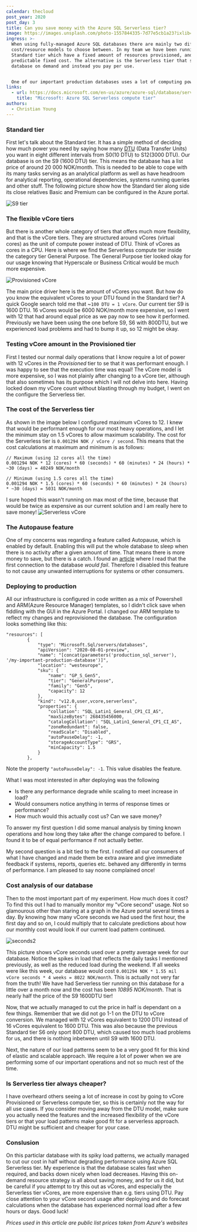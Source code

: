 ```yaml
---
calendar: thecloud
post_year: 2020
post_day: 3
title: Can you save money with the Azure SQL Serverless tier?
image: https://images.unsplash.com/photo-1557844335-7d77e5cb1a23?ixlib=rb-1.2.1&ixid=MXwxMjA3fDB8MHxwaG90by1wYWdlfHx8fGVufDB8fHw%3D&auto=format&fit=crop&w=1950&q=80
ingress: >-
  When using fully-managed Azure SQL databases there are mainly two different
  cost/resource models to choose between. In my team we have been running the
  Standard tier which have a fixed amount of resources provisioned, and thus a
  predictable fixed cost. The alternative is the Serverless tier that scales the
  database on demand and instead you pay per use.


  One of our important production databases uses a lot of computing power while performing various tasks once every morning, and then smaller sporadical load the rest of the day and night. A good fit for the Serverless tier? Could we achieve the same performance at reduced cost? Read on and I will let you in on what I figured out!
links:
  - url: https://docs.microsoft.com/en-us/azure/azure-sql/database/serverless-tier-overview
    title: "Microsoft: Azure SQL Serverless compute tier"
authors:
  - Christian Young
---
```

### Standard tier
First let's talk about the Standard tier. It has a simple method of deciding how much power you need by saying how many [DTU](https://docs.microsoft.com/en-us/azure/azure-sql/database/service-tiers-dtu) (Data Transfer Units) you want in eight different intervals from S0(10 DTU) to S12(3000 DTU). Our database is on the S9 (1600 DTU) tier. This means the database has a list price of around 20 000 NOK/month. This is needed to be able to cope with its many tasks serving as an analytical platform as well as have headroom for analytical reporting, operational dependencies, systems running queries and other stuff. The following picture show how the Standard tier along side its close relatives Basic and Premium can be configured in the Azure portal.

![S9 tier](https://user-images.githubusercontent.com/920028/100767431-0d206700-33fa-11eb-8c18-9a861cd5b099.PNG)

### The flexible vCore tiers

But there is another whole category of tiers that offers much more flexibility, and that is the vCore tiers. They are structured around vCores (virtual cores) as the unit of compute power instead of DTU. Think of vCores as cores in a CPU. Here is where we find the Serverless compute tier inside the category tier General Purpose. The General Purpose tier looked okay for our usage knowing that Hyperscale or Business Critical would be much more expensive. 

![Provisioned vCore](https://user-images.githubusercontent.com/920028/100767340-ef530200-33f9-11eb-8bec-7a543aa40654.PNG)

The main price driver here is the amount of vCores you want. But how do you know the equivalent vCores to your DTU found in the Standard tier? A quick Google search told me that ~`100 DTU = 1 vCore`. Our current tier S9 is 1600 DTU. 16 vCores would be 6000 NOK/month more expensive, so I went with 12 that had around equal price as we pay now to see how it performed. Previously we have been using the one before S9, S6 with 800DTU, but we experienced load problems and had to bump it up, so 12 might be okay.

### Testing vCore amount in the Provisioned tier

First I tested our normal daily operations that I know require a lot of power with 12 vCores in the _Provisioned_ tier to se that it was performant enough. I was happy to see that the execution time was equal! The vCore model is more expensive, so I was not plainly after changing to a vCore tier, although that also sometimes has its purpose which I will not delve into here. Having locked down my vCore count without blasting through my budget, I went on the configure the Serverless tier.

### The cost of the Serverless tier

As shown in the image below I configured maximum vCores to 12. I knew that would be performant enough for our most heavy operations, and I let the minimum stay on 1.5 vCores to allow maximum scalability. The cost for the Serverless tier is `0.001294 NOK / vCore / second`. This means that the cost calculations at maximum and minimum is as follows:
```
// Maximum (using 12 cores all the time)
0.001294 NOK * 12 (cores) * 60 (seconds) * 60 (minutes) * 24 (hours) * ~30 (days) = 40249 NOK/month

// Minimum (using 1.5 cores all the time)
0.001294 NOK * 1.5 (cores) * 60 (seconds) * 60 (minutes) * 24 (hours) * ~30 (days) = 5031 NOK/month
```
I sure hoped this wasn't running on max most of the time, because that would be twice as expensive as our current solution and I am really here to save money!
![Serverless vCore](https://user-images.githubusercontent.com/920028/100769681-afd9e500-33fc-11eb-8242-060160e6d954.PNG)

### The Autopause feature
One of my concerns was regarding a feature called Autopause, which is enabled by default. Enabling this will put the whole database to sleep when there is no activity after a given amount of time. That means there is more money to save, but there is a catch. I found an [article](https://kohera.be/blog/azure-cloud/should-i-use-serverless-for-all-my-azure-sql-databases/) where I read that the first connection to the database *would fail*. Therefore I disabled this feature to not cause any unwanted interruptions for systems or other consumers.

### Deploying to production
All our infrastructure is configured in code written as a mix of Powershell and ARM(Azure Resource Manager) templates, so I didn't click save when fiddling with the GUI in the Azure Portal. I changed our ARM template to reflect my changes and reprovisioned the database. The configuration looks something like this:

```jsonnet
"resources": [
        {
            "type": "Microsoft.Sql/servers/databases",
            "apiVersion": "2020-08-01-preview",
            "name": "[concat(parameters('production_sql_server'), '/my-important-production-database')]",
            "location": "westeurope",
            "sku": {
                "name": "GP_S_Gen5",
                "tier": "GeneralPurpose",
                "family": "Gen5",
                "capacity": 12
            },
            "kind": "v12.0,user,vcore,serverless",
            "properties": {
                "collation": "SQL_Latin1_General_CP1_CI_AS",
                "maxSizeBytes": 268435456000,
                "catalogCollation": "SQL_Latin1_General_CP1_CI_AS",
                "zoneRedundant": false,
                "readScale": "Disabled",
                "autoPauseDelay": -1,
                "storageAccountType": "GRS",
                "minCapacity": 1.5
            }
        },
```
Note the property `"autoPauseDelay": -1`. This value disables the feature.

What I was most interested in after deploying was the following
- Is there any performance degrade while scaling to meet increase in load?
- Would consumers notice anything in terms of response times or performance?
- How much would this actually cost us? Can we save money?

To answer my first question I did some manual analysis by timing known operations and how long they take after the change compared to before. I found it to be of equal performance if not actually better.

My second question is a bit tied to the first. I notified all our consumers of what I have changed and made them be extra aware and give immediate feedback if systems, reports, queries etc. behaved any differently in terms of performance. I am pleased to say noone complained once!

### Cost analysis of our database

Then to the most important part of my experiment. How much does it cost? To find this out I had to manually monitor my "vCore second" usage. Not so glamourous other than staring at a graph in the Azure portal several times a day. By knowing how many vCore seconds we had used the first hour, the first day and so on, I could multiply that to calculate predictions about how our monthly cost would look if our current load pattern continued.
 
![seconds2](https://user-images.githubusercontent.com/920028/100775234-490bfa00-3403-11eb-8186-9dc23c68f979.PNG)

This picture shows vCore seconds used over a pretty average week for our database. Notice the spikes in load that reflects the daily tasks I mentioned previously, as well as the reduced load during the weekend. If all weeks were like this week, our database would cost `0.001294 NOK * 1.55 mil vCore seconds * 4 weeks = 8022 NOK/month`. This is actually not very far from the truth! We have had Serverless tier running on this database for a little over a month now and the cost has been *10895 NOK/month*. That is nearly half the price of the S9 1600DTU tier!

Now, that we actually managed to cut the price in half is dependant on a few things. Remember that we did not go 1-1 on the DTU to vCore conversion. We managed with 12 vCores equivalent to 1200 DTU instead of 16 vCores equivalent to 1600 DTU. This was also because the previous Standard tier S6 only sport 800 DTU, which caused too much load problems for us, and there is nothing inbetween until S9 with 1600 DTU.

Next, the nature of our load patterns seem to be a very good fit for this kind of elastic and scalable approach. We require a lot of power when we are performing some of our important operations and not so much rest of the time.

### Is Serverless tier always cheaper?

I have overheard others seeing a lot of increase in cost by going to vCore Provisioned or Serverless compute tier, so this is certainly not the way for all use cases. If you consider moving away from the DTU model, make sure you actually need the features and the increased flexibility of the vCore tiers or that your load patterns make good fit for a serverless approach. DTU might be sufficient and cheaper for your case.

### Conslusion 
On this particlar database with its spiky load patterns, we actually managed to cut our cost in half without degrading performance using Azure SQL Serverless tier. My experience is that the database scales fast when required, and backs down nicely when load decreases. Having this on-demand resource strategy is all about saving money, and for us it did, but be careful if you attempt to try this out as vCores, and especially the Serverless tier vCores, are more expensive than e.g. tiers using DTU. Pay close attention to your vCore second usage after deploying and do forecast calculations when the database has experienced normal load after a few hours or days. Good luck!

_Prices used in this article are public list prices taken from Azure's websites_